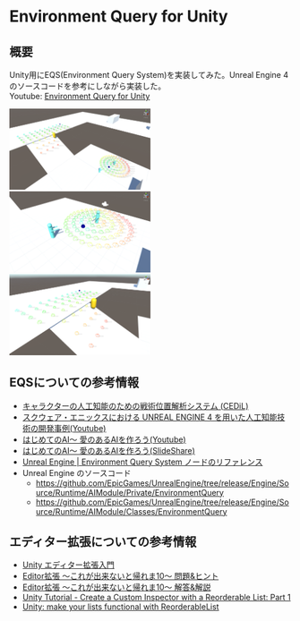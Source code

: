 # Environment Query for Unity

## 概要
Unity用にEQS(Environment Query System)を実装してみた。Unreal Engine 4のソースコードを参考にしながら実装した。  
Youtube: [Environment Query for Unity](https://www.youtube.com/watch?v=TfslR2Iav30)

<img src="Images/EnvironmentQueryForUnity01.png" width="50%">
<img src="Images/EnvironmentQueryForUnity02.png" width="50%">
<img src="Images/EnvironmentQueryForUnity03.png" width="50%">

## EQSについての参考情報
- [キャラクターの人工知能のための戦術位置解析システム (CEDiL)](http://cedil.cesa.or.jp/cedil_sessions/view/1760)
- [スクウェア・エニックスにおける UNREAL ENGINE 4 を用いた人工知能技術の開発事例(Youtube)](https://www.youtube.com/watch?v=BV2GTGbSjq8)
- [はじめてのAI～ 愛のあるAIを作ろう(Youtube)](https://www.youtube.com/watch?v=gT8uuc0DxWk)
- [はじめてのAI～ 愛のあるAIを作ろう(SlideShare)](https://www.slideshare.net/masahikonakamura50/ai-ai-62023284)
- [Unreal Engine | Environment Query System ノードのリファレンス](http://api.unrealengine.com/JPN/Engine/AI/EnvironmentQuerySystem/NodeReference/index.html)
- Unreal Engine のソースコード
   - https://github.com/EpicGames/UnrealEngine/tree/release/Engine/Source/Runtime/AIModule/Private/EnvironmentQuery
   - https://github.com/EpicGames/UnrealEngine/tree/release/Engine/Source/Runtime/AIModule/Classes/EnvironmentQuery

## エディター拡張についての参考情報
- [Unity エディター拡張入門](http://anchan828.github.io/editor-manual/)
- [Editor拡張 ～これが出来ないと帰れま10～ 問題&ヒント](https://www.slideshare.net/keigoando/ss-26890598)
- [Editor拡張 ～これが出来ないと帰れま10～ 解答&解説](https://www.slideshare.net/keigoando/ss-26890597)
- [Unity Tutorial - Create a Custom Inspector with a Reorderable List: Part 1](https://www.youtube.com/watch?v=yeBggZz4OYM)
- [Unity: make your lists functional with ReorderableList](http://va.lent.in/unity-make-your-lists-functional-with-reorderablelist/)
